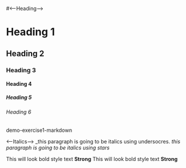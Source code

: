 #<--Heading-->
# Heading 1
## Heading 2
### Heading 3
#### Heading 4
##### Heading 5
###### Heading 6
demo-exercise1-markdown

<--Italics-->
_this paragraph is going to be italics using undersocres.
*this paragraph is going to be italics using stars*

<!--Bold-->
This will look bold style text **Strong**
This will look bold style text __Strong__
